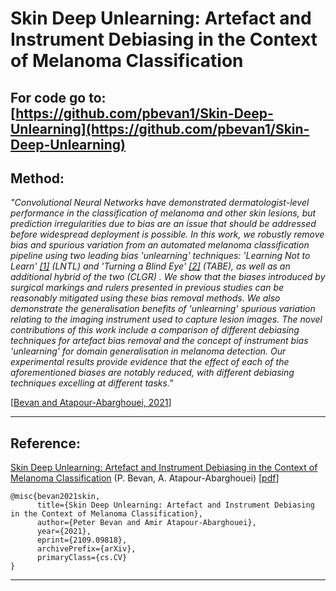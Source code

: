 # Skin Deep Unlearning: Artefact and Instrument Debiasing in the Context of Melanoma Classification

## **For code go to:** [https://github.com/pbevan1/Skin-Deep-Unlearning](https://github.com/pbevan1/Skin-Deep-Unlearning)

## Method:
 *"Convolutional Neural Networks have demonstrated dermatologist-level performance in the classification of melanoma and
 other skin lesions, but prediction irregularities due to bias are an issue that should be addressed before widespread
 deployment is possible. In this work, we robustly remove bias and spurious variation from an automated melanoma
 classification pipeline using two leading bias 'unlearning' techniques: 'Learning Not to Learn'
[[1]](https://openaccess.thecvf.com/content_CVPR_2019/papers/Kim_Learning_Not_to_Learn_Training_Deep_Neural_Networks_With_Biased_CVPR_2019_paper.pdf)
(LNTL) and 'Turning a Blind Eye' [[2]](https://www.robots.ox.ac.uk/~vgg/publications/2018/Alvi18/alvi18.pdf) (TABE),
as well as an additional hybrid of the two (CLGR) . We show that the biases introduced
 by surgical markings and rulers presented in previous studies can be reasonably mitigated using these bias removal
 methods. We also demonstrate the generalisation benefits of 'unlearning' spurious variation relating to the
 imaging instrument used to capture lesion images. The novel contributions of this work include a comparison of
 different debiasing techniques for artefact bias removal and the concept of instrument bias 'unlearning' for
 domain generalisation in melanoma detection. Our experimental results provide evidence that the effect of each of the
 aforementioned biases are notably reduced, with different debiasing techniques excelling at different tasks."*

[[Bevan and Atapour-Abarghouei, 2021](https://arxiv.org/pdf/2109.09818.pdf)]
<br>

---

## Reference:

[Skin Deep Unlearning: Artefact and Instrument Debiasing in the Context of Melanoma Classification](https://arxiv.org/pdf/2109.09818.pdf)
(P. Bevan, A. Atapour-Abarghouei) [[pdf](https://arxiv.org/pdf/2109.09818.pdf)]

```
@misc{bevan2021skin,
      title={Skin Deep Unlearning: Artefact and Instrument Debiasing in the Context of Melanoma Classification}, 
      author={Peter Bevan and Amir Atapour-Abarghouei},
      year={2021},
      eprint={2109.09818},
      archivePrefix={arXiv},
      primaryClass={cs.CV}
}
```
---